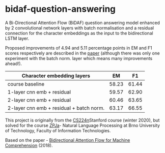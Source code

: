 # bidaf-question-answering

A Bi-Directional Attention Flow (BiDAF) question answering model enhanced by 2 convolutional network layers with batch normalisation and a residual connection for the character embeddings as the input to the bidirectional LSTM layer.

Proposed improvements of 4.94 and 5.11 percentage points in EM and F1 scores respectively are described in the [paper](https://github.com/tomassykora/bidaf-question-answering/blob/master/paper.pdf) (although there was only one experiment with the batch norm. layer which means many improvements ahead!).

Character embedding layers | EM | F1 |
--- | --- | --- |
course baseline | 58.23 | 61.44
1-layer cnn emb + residual | 59.57 | 62.90 
2-layer cnn emb + residual | 60.46 | 63.65 
2-layer cnn emb + residual + batch norm. | 63.17 | 66.55 

This project is originally from the [CS224n](http://web.stanford.edu/class/cs224n/)Stanford course (winter 2020), but solved for the course [ZPJa](https://www.fit.vut.cz/study/course/13531/)- Natural Language Processing at Brno University of Technology, Faculty of Information Technologies.

Based on the paper - [Bidirectional Attention Flow for Machine Comprehension](https://arxiv.org/abs/1611.01603) (2018).

